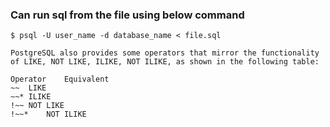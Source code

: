 ### Can run sql from the file using below command

```
$ psql -U user_name -d database_name < file.sql
```


```
PostgreSQL also provides some operators that mirror the functionality of LIKE, NOT LIKE, ILIKE, NOT ILIKE, as shown in the following table:

Operator	Equivalent
~~	LIKE
~~*	ILIKE
!~~	NOT LIKE
!~~*	NOT ILIKE

```